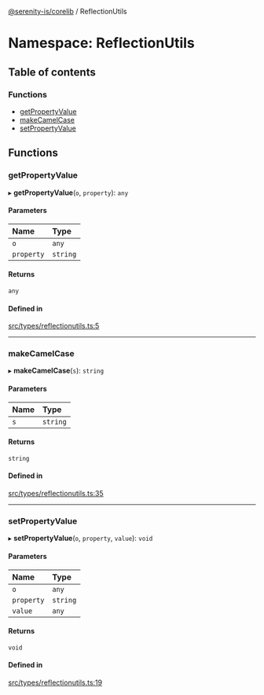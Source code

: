 [@serenity-is/corelib](../README.md) / ReflectionUtils

# Namespace: ReflectionUtils

## Table of contents

### Functions

- [getPropertyValue](ReflectionUtils.md#getpropertyvalue)
- [makeCamelCase](ReflectionUtils.md#makecamelcase)
- [setPropertyValue](ReflectionUtils.md#setpropertyvalue)

## Functions

### getPropertyValue

▸ **getPropertyValue**(`o`, `property`): `any`

#### Parameters

| Name | Type |
| :------ | :------ |
| `o` | `any` |
| `property` | `string` |

#### Returns

`any`

#### Defined in

[src/types/reflectionutils.ts:5](https://github.com/serenity-is/serenity/blob/master/packages/corelib/src/types/reflectionutils.ts#L5)

___

### makeCamelCase

▸ **makeCamelCase**(`s`): `string`

#### Parameters

| Name | Type |
| :------ | :------ |
| `s` | `string` |

#### Returns

`string`

#### Defined in

[src/types/reflectionutils.ts:35](https://github.com/serenity-is/serenity/blob/master/packages/corelib/src/types/reflectionutils.ts#L35)

___

### setPropertyValue

▸ **setPropertyValue**(`o`, `property`, `value`): `void`

#### Parameters

| Name | Type |
| :------ | :------ |
| `o` | `any` |
| `property` | `string` |
| `value` | `any` |

#### Returns

`void`

#### Defined in

[src/types/reflectionutils.ts:19](https://github.com/serenity-is/serenity/blob/master/packages/corelib/src/types/reflectionutils.ts#L19)
